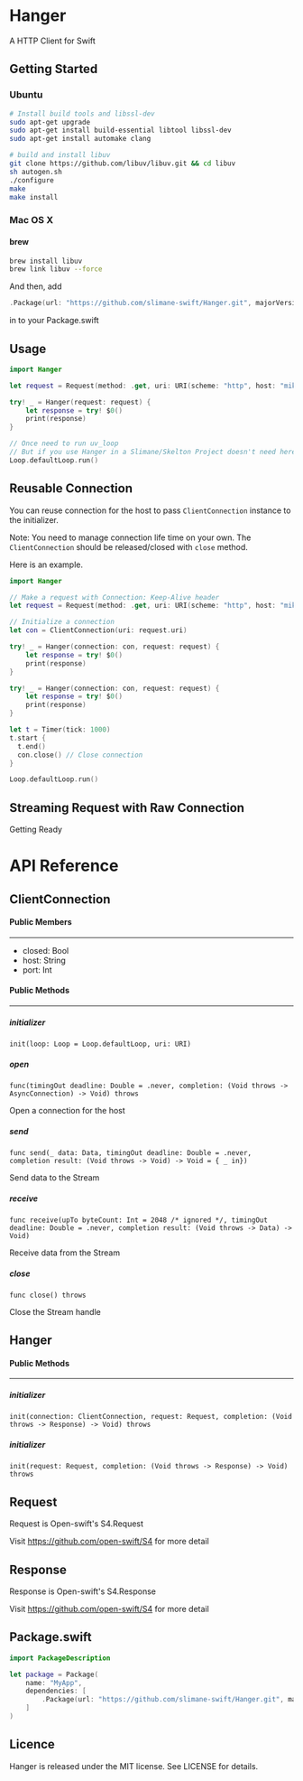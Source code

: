 # Hanger
A HTTP Client for Swift


## Getting Started
### Ubuntu

```sh
# Install build tools and libssl-dev
sudo apt-get upgrade
sudo apt-get install build-essential libtool libssl-dev
sudo apt-get install automake clang

# build and install libuv
git clone https://github.com/libuv/libuv.git && cd libuv
sh autogen.sh
./configure
make
make install
```

### Mac OS X

#### brew

```sh
brew install libuv
brew link libuv --force
```

And then, add
```swift
.Package(url: "https://github.com/slimane-swift/Hanger.git", majorVersion: 0, minor: 1)
```
in to your Package.swift


## Usage
```swift
import Hanger

let request = Request(method: .get, uri: URI(scheme: "http", host: "miketokyo.com"))

try! _ = Hanger(request: request) {
    let response = try! $0()
    print(response)
}

// Once need to run uv_loop
// But if you use Hanger in a Slimane/Skelton Project doesn't need here.
Loop.defaultLoop.run()
```

## Reusable Connection
You can reuse connection for the host to pass `ClientConnection` instance to the initializer.

Note: You need to manage connection life time on your own.
The `ClientConnection` should be released/closed with `close` method.

Here is an example.


```swift
import Hanger

// Make a request with Connection: Keep-Alive header
let request = Request(method: .get, uri: URI(scheme: "http", host: "miketokyo.com", headers: ["Connection": "Keep-Alive"]))

// Initialize a connection
let con = ClientConnection(uri: request.uri)

try! _ = Hanger(connection: con, request: request) {
    let response = try! $0()
    print(response)
}

try! _ = Hanger(connection: con, request: request) {
    let response = try! $0()
    print(response)
}

let t = Timer(tick: 1000)
t.start {
  t.end()
  con.close() // Close connection
}

Loop.defaultLoop.run()
```

## Streaming Request with Raw Connection
Getting Ready


# API Reference

## ClientConnection

#### Public Members
---

* closed: Bool
* host: String
* port: Int

#### Public Methods
---

##### initializer
`init(loop: Loop = Loop.defaultLoop, uri: URI)`

##### open
`func(timingOut deadline: Double = .never, completion: (Void throws -> AsyncConnection) -> Void) throws`

Open a connection for the host

##### send
`func send(_ data: Data, timingOut deadline: Double = .never, completion result: (Void throws -> Void) -> Void = { _ in})`

Send data to the Stream


##### receive
`func receive(upTo byteCount: Int = 2048 /* ignored */, timingOut deadline: Double = .never, completion result: (Void throws -> Data) -> Void)`

Receive data from the Stream


##### close
`func close() throws`

Close the Stream handle

## Hanger

#### Public Methods
---

##### initializer
`init(connection: ClientConnection, request: Request, completion: (Void throws -> Response) -> Void) throws`


##### initializer
`init(request: Request, completion: (Void throws -> Response) -> Void) throws`

## Request
Request is Open-swift's S4.Request

Visit https://github.com/open-swift/S4 for more detail

## Response
Response is Open-swift's S4.Response

Visit https://github.com/open-swift/S4 for more detail


## Package.swift
```swift
import PackageDescription

let package = Package(
    name: "MyApp",
    dependencies: [
        .Package(url: "https://github.com/slimane-swift/Hanger.git", majorVersion: 0, minor: 1)
    ]
)
```

## Licence

Hanger is released under the MIT license. See LICENSE for details.
